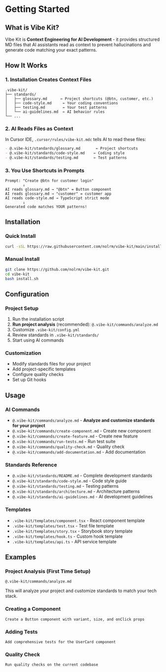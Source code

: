 # Getting Started

## What is Vibe Kit?

Vibe Kit is **Context Engineering for AI Development** - it provides structured MD files that AI assistants read as context to prevent hallucinations and generate code matching your exact patterns.

## How It Works

### 1. **Installation Creates Context Files**

```
.vibe-kit/
├── standards/
│   ├── glossary.md      ← Project shortcuts (@btn, customer, etc.)
│   ├── code-style.md     ← Your coding conventions
│   ├── testing.md        ← Your test patterns
│   └── ai-guidelines.md  ← AI behavior rules
└── ...
```

### 2. **AI Reads Files as Context**

In Cursor IDE, `.cursor/rules/vibe-kit.mdc` tells AI to read these files:

```markdown
- @.vibe-kit/standards/glossary.md       ← Project shortcuts
- @.vibe-kit/standards/code-style.md    ← Coding style
- @.vibe-kit/standards/testing.md       ← Test patterns
```

### 3. **You Use Shortcuts in Prompts**

```
Prompt: "Create @btn for customer login"
        ↓
AI reads glossary.md → "@btn" = Button component
AI reads glossary.md → "customer" = customer app
AI reads code-style.md → TypeScript strict mode
        ↓
Generated code matches YOUR patterns!
```

## Installation

### Quick Install

```bash
curl -sSL https://raw.githubusercontent.com/nolrm/vibe-kit/main/install-fallback.sh | bash
```

### Manual Install

```bash
git clone https://github.com/nolrm/vibe-kit.git
cd vibe-kit
bash install.sh
```

## Configuration

### Project Setup

1. Run the installation script
2. **Run project analysis** (recommended): `@.vibe-kit/commands/analyze.md`
3. Customize `.vibe-kit/config.yml`
4. Review standards in `.vibe-kit/standards/`
5. Start using AI commands

### Customization

- Modify standards files for your project
- Add project-specific templates
- Configure quality checks
- Set up Git hooks

## Usage

### AI Commands

- `@.vibe-kit/commands/analyze.md` - **Analyze and customize standards for your project**
- `@.vibe-kit/commands/create-component.md` - Create new component
- `@.vibe-kit/commands/create-feature.md` - Create new feature
- `@.vibe-kit/commands/run-tests.md` - Run test suite
- `@.vibe-kit/commands/quality-check.md` - Quality check
- `@.vibe-kit/commands/add-documentation.md` - Add documentation

### Standards Reference

- `@.vibe-kit/standards/README.md` - Complete development standards
- `@.vibe-kit/standards/code-style.md` - Code style guide
- `@.vibe-kit/standards/testing.md` - Testing patterns
- `@.vibe-kit/standards/architecture.md` - Architecture patterns
- `@.vibe-kit/standards/ai-guidelines.md` - AI development guidelines

### Templates

- `.vibe-kit/templates/component.tsx` - React component template
- `.vibe-kit/templates/test.tsx` - Test file template
- `.vibe-kit/templates/story.tsx` - Storybook story template
- `.vibe-kit/templates/hook.ts` - Custom hook template
- `.vibe-kit/templates/api.ts` - API service template

## Examples

### Project Analysis (First Time Setup)

```
@.vibe-kit/commands/analyze.md
```

This will analyze your project and customize standards to match your tech stack.

### Creating a Component

```
Create a Button component with variant, size, and onClick props
```

### Adding Tests

```
Add comprehensive tests for the UserCard component
```

### Quality Check

```
Run quality checks on the current codebase
```

